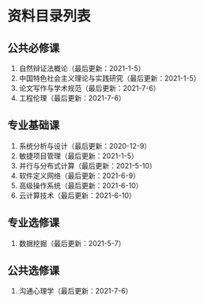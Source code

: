 # 资料目录列表

## 公共必修课
1. 自然辩证法概论（最后更新：2021-1-5）
2. 中国特色社会主义理论与实践研究（最后更新：2021-1-5）
3. 论文写作与学术规范（最后更新：2021-7-6）
4. 工程伦理（最后更新：2021-7-6）

## 专业基础课
1. 系统分析与设计（最后更新：2020-12-9）
2. 敏捷项目管理（最后更新：2021-1-5）
3. 并行与分布式计算（最后更新：2021-5-10）
4. 软件定义网络（最后更新：2021-6-9）
5. 高级操作系统（最后更新：2021-6-10）
6. 云计算技术（最后更新：2021-6-10）

## 专业选修课
1. 数据挖掘（最后更新：2021-5-7）

## 公共选修课
1. 沟通心理学（最后更新：2021-7-6）
